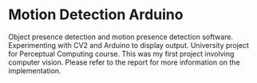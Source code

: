 # Motion Detection Arduino
Object presence detection and motion presence detection software. Experimenting with CV2 and Arduino to display output. University project for
Perceptual Computing course. This was my first project involving computer vision. 
Please refer to the report for more information on the implementation.
